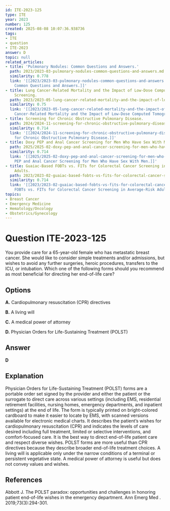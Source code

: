 ```yaml
---
id: ITE-2023-125
type: ITE
year: 2023
number: 125
created: 2025-08-08 10:07:36.938736
tags:
- ITE
- question
- ITE-2023
answer: D
topic: null
related_articles:
- title: 'Pulmonary Nodules: Common Questions and Answers.'
  path: 2023/2023-03-pulmonary-nodules-common-questions-and-answers.md
  similarity: 0.778
  link: '[[2023/2023-03-pulmonary-nodules-common-questions-and-answers|Pulmonary Nodules:
    Common Questions and Answers.]]'
- title: Lung Cancer-Related Mortality and the Impact of Low-Dose Computed Tomography
    Screening.
  path: 2023/2023-05-lung-cancer-related-mortality-and-the-impact-of-low-dose-com.md
  similarity: 0.75
  link: '[[2023/2023-05-lung-cancer-related-mortality-and-the-impact-of-low-dose-com|Lung
    Cancer-Related Mortality and the Impact of Low-Dose Computed Tomography Screening.]]'
- title: Screening for Chronic Obstructive Pulmonary Disease.
  path: 2024/2024-11-screening-for-chronic-obstructive-pulmonary-disease.md
  similarity: 0.714
  link: '[[2024/2024-11-screening-for-chronic-obstructive-pulmonary-disease|Screening
    for Chronic Obstructive Pulmonary Disease.]]'
- title: Doxy PEP and Anal Cancer Screening for Men Who Have Sex With Men.
  path: 2025/2025-02-doxy-pep-and-anal-cancer-screening-for-men-who-have-sex-with.md
  similarity: 0.714
  link: '[[2025/2025-02-doxy-pep-and-anal-cancer-screening-for-men-who-have-sex-with|Doxy
    PEP and Anal Cancer Screening for Men Who Have Sex With Men.]]'
- title: Guaiac-Based FOBTs vs. FITs for Colorectal Cancer Screening in Average-Risk
    Adults.
  path: 2023/2023-02-guaiac-based-fobts-vs-fits-for-colorectal-cancer-screening-i.md
  similarity: 0.714
  link: '[[2023/2023-02-guaiac-based-fobts-vs-fits-for-colorectal-cancer-screening-i|Guaiac-Based
    FOBTs vs. FITs for Colorectal Cancer Screening in Average-Risk Adults.]]'
topics:
- Breast Cancer
- Emergency Medicine
- Hematology/Oncology
- Obstetrics/Gynecology
---
```


# Question ITE-2023-125

You provide care for a 65-year-old female who has metastatic breast cancer. She would like to consider simple treatments and/or admissions, but wishes to avoid any further surgeries, heroic procedures, transfers to the ICU, or intubation. Which one of the following forms should you recommend as most beneficial for directing her end-of-life care?

## Options

**A.** Cardiopulmonary resuscitation (CPR) directives

**B.** A living will

**C.** A medical power of attorney

**D.** Physician Orders for Life-Sustaining Treatment (POLST)

## Answer

**D**

## Explanation

Physician Orders for Life-Sustaining Treatment (POLST) forms are a portable order set signed by the provider and either the patient or the surrogate to direct care across various settings (including EMS, residential retirement facilities, nursing homes, emergency departments, and inpatient settings) at the end of life. The form is typically printed on bright-colored cardboard to make it easier to locate by EMS, with scanned versions available for electronic medical charts. It describes the patient’s wishes for cardiopulmonary resuscitation (CPR) and indicates the levels of care desired including full treatment, limited or selective interventions, and comfort-focused care. It is the best way to direct end-of-life patient care and respect diverse wishes. POLST forms are more useful than CPR directives because they describe broader end-of-life treatment choices. A living will is applicable only under the narrow conditions of a terminal or persistent vegetative state. A medical power of attorney is useful but does not convey values and wishes.

## References

Abbott J. The POLST paradox: opportunities and challenges in honoring patient end-of-life wishes in the emergency department. Ann Emerg Med . 2019;73(3):294-301.
